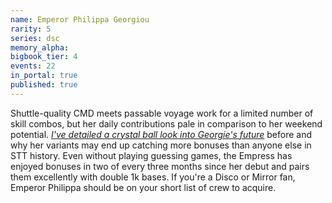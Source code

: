 ```yaml
---
name: Emperor Philippa Georgiou
rarity: 5
series: dsc
memory_alpha:
bigbook_tier: 4
events: 22
in_portal: true
published: true
---
```


Shuttle-quality CMD meets passable voyage work for a limited number of skill combos, but her daily contributions pale in comparison to her weekend potential. [_I've detailed a crystal ball look into Georgie's future_](https://old.reddit.com/r/StarTrekTimelines/comments/aq90e4/the_first_annual_timelines_event_awards_event/) before and why her variants may end up catching more bonuses than anyone else in STT history. Even without playing guessing games, the Empress has enjoyed bonuses in two of every three months since her debut and pairs them excellently with double 1k bases. If you're a Disco or Mirror fan, Emperor Philippa should be on your short list of crew to acquire.
